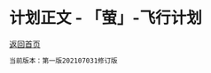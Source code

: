 # 计划正文 - 「萤」-飞行计划

[返回首页](http://firefly.inumy.cn/launch/index)

```markdown
当前版本：第一版202107031修订版
```


